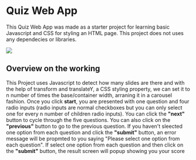 # Quiz Web App
This Quiz Web App was made as a starter project for learning basic Javascript and CSS for styling an HTML page. This project does not uses any dependecies or libraries. 

<img src="https://github.com/farhansayyed165/Quiz-Web-App/blob/main/Readme_img_nvs.png">

## Overview on the working
This Project uses Javascript to detect how many slides are there and with the help of transform and translateY, a CSS styling property, we can set it to n number of times the base/container width, arraning it in a carousel fashion. Once you click <strong>start</strong>, you are presented with one question and four radio inputs (radio inputs are normal checkboxes but you can only select one for every n number of children radio inputs). You can click the <strong>"next"</strong> button to cycle through the five questions. You can also click on the <strong>"previous"</strong> button to go to the previous question. If you haven't sleected one option from each question and click the <strong>"submit"</strong> button, an error message will be propmted to you saying "Please select one option from each question". If select one option from each question and then click on the <strong>"submit"</strong> button, the result screen will popup showing you your score  
